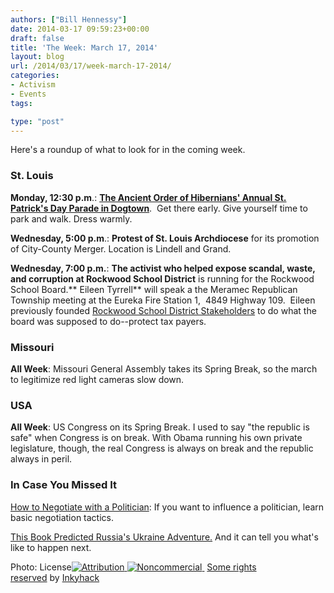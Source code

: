 ```yaml
---
authors: ["Bill Hennessy"]
date: 2014-03-17 09:59:23+00:00
draft: false
title: 'The Week: March 17, 2014'
layout: blog
url: /2014/03/17/week-march-17-2014/
categories:
- Activism
- Events
tags:

type: "post"
---
```


Here's a roundup of what to look for in the coming week.



### St. Louis



**Monday, 12:30 p.m**.: **[The Ancient Order of Hibernians' Annual St. Patrick's Day Parade in Dogtown](https://stlouis.about.com/od/topattractions/a/Dogtown_Parade.htm)**.  Get there early. Give yourself time to park and walk. Dress warmly.

**Wednesday, 5:00 p.m**.: **Protest of St. Louis Archdiocese** for its promotion of City-County Merger. Location is Lindell and Grand.

**Wednesday, 7:00 p.m.**: **The activist who helped expose scandal, waste, and corruption at Rockwood School District** is running for the Rockwood School Board.** Eileen Tyrrell** will speak a the Meramec Republican Township meeting at the Eureka Fire Station 1,  4849 Highway 109.  Eileen previously founded [Rockwood School District Stakeholders](https://rsdstakeholders.org/2014/03/11/will-the-voters-turn-the-page/) to do what the board was supposed to do--protect tax payers.



### Missouri



**All Week**: Missouri General Assembly takes its Spring Break, so the march to legitimize red light cameras slow down.



### USA



**All Week**: US Congress on its Spring Break. I used to say "the republic is safe" when Congress is on break. With Obama running his own private legislature, though, the real Congress is always on break and the republic always in peril.



### In Case You Missed It



[How to Negotiate with a Politician](https://hennessysview.com/2014/03/15/talk-politician/): If you want to influence a politician, learn basic negotiation tactics.

[This Book Predicted Russia's Ukraine Adventure.](https://hennessysview.com/2014/03/16/predicted-russias-ukraine-adventure-polands-next/) And it can tell you what's like to happen next.

Photo: License[![Attribution](https://s.yimg.com/pw/images/cc_icon_attribution_small.gif)
![Noncommercial](https://s.yimg.com/pw/images/cc_icon_noncomm_small.gif)
](https://creativecommons.org/licenses/by-nc/2.0/) [Some rights reserved](https://creativecommons.org/licenses/by-nc/2.0/) by [Inkyhack](https://secure.flickr.com/photos/inkyhack/)
